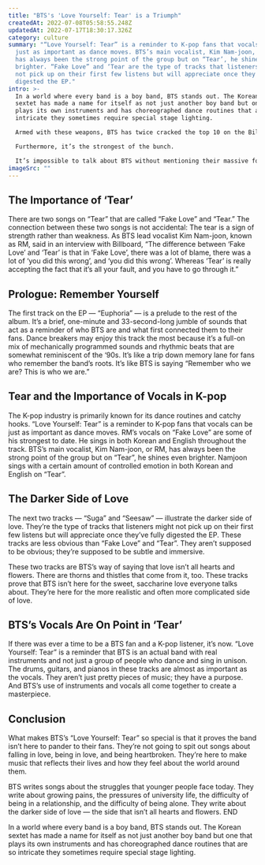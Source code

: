 ```yaml
---
title: "BTS's 'Love Yourself: Tear' is a Triumph"
createdAt: 2022-07-08T05:58:55.248Z
updatedAt: 2022-07-17T18:30:17.326Z
category: culture
summary: "“Love Yourself: Tear” is a reminder to K-pop fans that vocals can be
  just as important as dance moves. BTS’s main vocalist, Kim Nam-joon, or RM,
  has always been the strong point of the group but on “Tear’, he shines even
  brighter. “Fake Love” and ‘Tear are the type of tracks that listeners might
  not pick up on their first few listens but will appreciate once they've fully
  digested the EP."
intro: >-
  In a world where every band is a boy band, BTS stands out. The Korean
  sextet has made a name for itself as not just another boy band but one that
  plays its own instruments and has choreographed dance routines that are so
  intricate they sometimes require special stage lighting.

  Armed with these weapons, BTS has twice cracked the top 10 on the Billboard 200 album chart with its Love Yourself series. And the latest installment of this series — which doubles as its sixth EP — is no exception.

  Furthermore, it’s the strongest of the bunch.

  It’s impossible to talk about BTS without mentioning their massive following beyond Korea: Vivid, obsessive ARMYs (as they call them) who follow their every move and buy everything associated with them. This is why many people assume they are only famous because of social media and pandering ads (which is true). However, anyone who listens to their music will tell you that they deserve all this success. “Love Yourself: Tear” proves it once again.
imageSrc: ""
---
```


## The Importance of ‘Tear’

There are two songs on “Tear” that are called “Fake Love” and “Tear.” The connection between these two songs is not accidental: The tear is a sign of strength rather than weakness. As BTS lead vocalist Kim Nam-joon, known as RM, said in an interview with Billboard, “The difference between ‘Fake Love’ and ‘Tear’ is that in ‘Fake Love’, there was a lot of blame, there was a lot of ‘you did this wrong’, and ‘you did this wrong’. Whereas ‘Tear’ is really accepting the fact that it’s all your fault, and you have to go through it.”

## Prologue: Remember Yourself

The first track on the EP — “Euphoria” — is a prelude to the rest of the album. It’s a brief, one-minute and 33-second-long jumble of sounds that act as a reminder of who BTS are and what first connected them to their fans.
Dance breakers may enjoy this track the most because it’s a full-on mix of mechanically programmed sounds and rhythmic beats that are somewhat reminiscent of the ‘90s.
It’s like a trip down memory lane for fans who remember the band’s roots. It’s like BTS is saying “Remember who we are? This is who we are.”

## Tear and the Importance of Vocals in K-pop

The K-pop industry is primarily known for its dance routines and catchy hooks. “Love Yourself: Tear” is a reminder to K-pop fans that vocals can be just as important as dance moves.
RM’s vocals on “Fake Love” are some of his strongest to date. He sings in both Korean and English throughout the track.
BTS’s main vocalist, Kim Nam-joon, or RM, has always been the strong point of the group but on “Tear”, he shines even brighter.
Namjoon sings with a certain amount of controlled emotion in both Korean and English on “Tear”.

## The Darker Side of Love

The next two tracks — “Suga” and “Seesaw” — illustrate the darker side of love. They’re the type of tracks that listeners might not pick up on their first few listens but will appreciate once they’ve fully digested the EP. These tracks are less obvious than “Fake Love” and “Tear”. They aren’t supposed to be obvious; they’re supposed to be subtle and immersive.

These two tracks are BTS’s way of saying that love isn’t all hearts and flowers. There are thorns and thistles that come from it, too.
These tracks prove that BTS isn’t here for the sweet, saccharine love everyone talks about. They’re here for the more realistic and often more complicated side of love.

## BTS’s Vocals Are On Point in ‘Tear’

If there was ever a time to be a BTS fan and a K-pop listener, it’s now. “Love Yourself: Tear” is a reminder that BTS is an actual band with real instruments and not just a group of people who dance and sing in unison.
The drums, guitars, and pianos in these tracks are almost as important as the vocals. They aren’t just pretty pieces of music; they have a purpose.
And BTS’s use of instruments and vocals all come together to create a masterpiece.

## Conclusion

What makes BTS’s “Love Yourself: Tear” so special is that it proves the band isn’t here to pander to their fans. They’re not going to spit out songs about falling in love, being in love, and being heartbroken. They’re here to make music that reflects their lives and how they feel about the world around them.

BTS writes songs about the struggles that younger people face today. They write about growing pains, the pressures of university life, the difficulty of being in a relationship, and the difficulty of being alone. They write about the darker side of love — the side that isn’t all hearts and flowers. END

In a world where every band is a boy band, BTS stands out. The Korean sextet has made a name for itself as not just another boy band but one that plays its own instruments and has choreographed dance routines that are so intricate they sometimes require special stage lighting.
